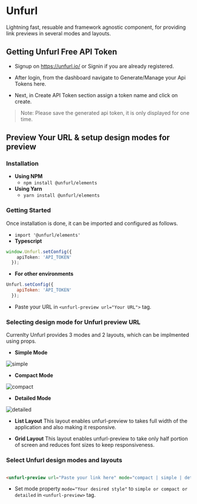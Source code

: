 


# Unfurl

  
Lightning fast, resuable and framework agnostic component, for providing link previews in several modes and layouts.

## Getting Unfurl Free API Token

  

* Signup on <https://unfurl.io/> or Signin if you are already registered.

  

* After login, from the dashboard navigate to Generate/Manage your Api Tokens here.

  

* Next, in Create API Token section assign a token name and click on create.

  

> Note: Please save the generated api token, it is only displayed for one time.

  

## Preview Your URL & setup design modes for preview

 

 ### Installation 
 -  **Using NPM**
	 - `npm install @unfurl/elements`
 - **Using Yarn**
	 -  `yarn install @unfurl/elements`

### Getting Started
Once installation is done, it can be imported and configured as follows.

- `import '@unfurl/elements'`
- **Typescript**
```typescript
window.Unfurl.setConfig({  
    apiToken: 'API_TOKEN'  
  });
```
- **For other environments**
```javascript
Unfurl.setConfig({  
    apiToken: 'API_TOKEN'  
  });

```

* Paste your URL in `<unfurl-preview url="Your URL">` tag.

### Selecting design mode for Unfurl preview URL

  Currenlty Unfurl provides 3 modes and 2 layouts, which can be implmented using props.


* **Simple Mode**

![simple](https://user-images.githubusercontent.com/11289133/73384189-c7ce6d00-42f0-11ea-9036-0d59d1f51b0f.PNG)

  

* **Compact Mode**

![compact](https://user-images.githubusercontent.com/11289133/73383958-58587d80-42f0-11ea-8602-cba502125913.PNG)

  

* **Detailed Mode**

![detailed](https://user-images.githubusercontent.com/11289133/73384057-82aa3b00-42f0-11ea-8557-42e8bfebd203.PNG)

  * **List Layout**
	  This layout enables unfurl-preview to takes full width of the application and also making it responsive.
	  
  * **Grid Layout**
	  This layout enables unfurl-preview to take only half portion of screen and reduces font sizes to keep responsiveness.

### Select Unfurl design modes and layouts

```html

<unfurl-preview url="Paste your link here" mode="compact | simple | detailed" layout="list | grid"></unfurl-preview>
```

* Set mode property `mode="Your desired style"` to `simple or compact or detailed` in `<unfurl-preview>` tag.

